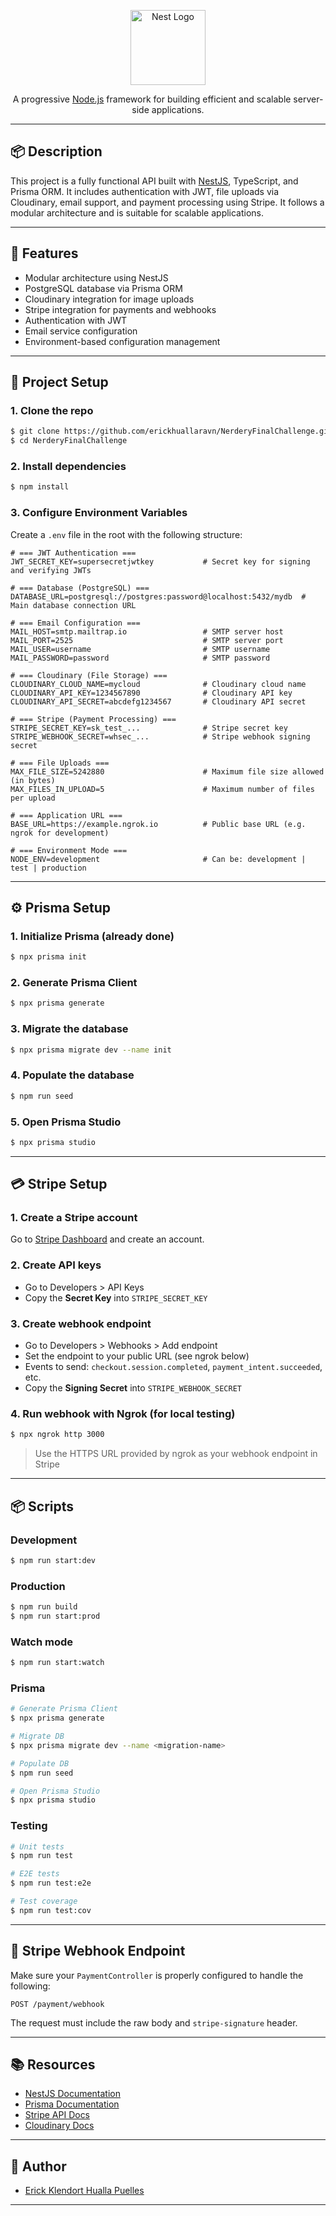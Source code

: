 <p align="center">
  <a href="http://nestjs.com/" target="blank"><img src="https://nestjs.com/img/logo-small.svg" width="120" alt="Nest Logo" /></a>
</p>

<p align="center">A progressive <a href="http://nodejs.org" target="_blank">Node.js</a> framework for building efficient and scalable server-side applications.</p>

---

## 📦 Description

This project is a fully functional API built with [NestJS](https://nestjs.com), TypeScript, and Prisma ORM. It includes authentication with JWT, file uploads via Cloudinary, email support, and payment processing using Stripe. It follows a modular architecture and is suitable for scalable applications.

---

## 🚀 Features

- Modular architecture using NestJS
- PostgreSQL database via Prisma ORM
- Cloudinary integration for image uploads
- Stripe integration for payments and webhooks
- Authentication with JWT
- Email service configuration
- Environment-based configuration management

---

## 🔧 Project Setup

### 1. Clone the repo

```bash
$ git clone https://github.com/erickhuallaravn/NerderyFinalChallenge.git
$ cd NerderyFinalChallenge
```

### 2. Install dependencies

```bash
$ npm install
```

### 3. Configure Environment Variables

Create a `.env` file in the root with the following structure:

```env
# === JWT Authentication ===
JWT_SECRET_KEY=supersecretjwtkey           # Secret key for signing and verifying JWTs

# === Database (PostgreSQL) ===
DATABASE_URL=postgresql://postgres:password@localhost:5432/mydb  # Main database connection URL

# === Email Configuration ===
MAIL_HOST=smtp.mailtrap.io                 # SMTP server host
MAIL_PORT=2525                             # SMTP server port
MAIL_USER=username                         # SMTP username
MAIL_PASSWORD=password                     # SMTP password

# === Cloudinary (File Storage) ===
CLOUDINARY_CLOUD_NAME=mycloud              # Cloudinary cloud name
CLOUDINARY_API_KEY=1234567890              # Cloudinary API key
CLOUDINARY_API_SECRET=abcdefg1234567       # Cloudinary API secret

# === Stripe (Payment Processing) ===
STRIPE_SECRET_KEY=sk_test_...              # Stripe secret key
STRIPE_WEBHOOK_SECRET=whsec_...            # Stripe webhook signing secret

# === File Uploads ===
MAX_FILE_SIZE=5242880                      # Maximum file size allowed (in bytes)
MAX_FILES_IN_UPLOAD=5                      # Maximum number of files per upload

# === Application URL ===
BASE_URL=https://example.ngrok.io          # Public base URL (e.g. ngrok for development)

# === Environment Mode ===
NODE_ENV=development                       # Can be: development | test | production
```

---

## ⚙️ Prisma Setup

### 1. Initialize Prisma (already done)

```bash
$ npx prisma init
```

### 2. Generate Prisma Client

```bash
$ npx prisma generate
```

### 3. Migrate the database

```bash
$ npx prisma migrate dev --name init
```

### 4. Populate the database

```bash
$ npm run seed
```

### 5. Open Prisma Studio

```bash
$ npx prisma studio
```

---

## 💳 Stripe Setup

### 1. Create a Stripe account

Go to [Stripe Dashboard](https://dashboard.stripe.com/) and create an account.

### 2. Create API keys

- Go to Developers > API Keys
- Copy the **Secret Key** into `STRIPE_SECRET_KEY`

### 3. Create webhook endpoint

- Go to Developers > Webhooks > Add endpoint
- Set the endpoint to your public URL (see ngrok below)
- Events to send: `checkout.session.completed`, `payment_intent.succeeded`, etc.
- Copy the **Signing Secret** into `STRIPE_WEBHOOK_SECRET`

### 4. Run webhook with Ngrok (for local testing)

```bash
$ npx ngrok http 3000
```

> Use the HTTPS URL provided by ngrok as your webhook endpoint in Stripe

---

## 📦 Scripts

### Development

```bash
$ npm run start:dev
```

### Production

```bash
$ npm run build
$ npm run start:prod
```

### Watch mode

```bash
$ npm run start:watch
```

### Prisma

```bash
# Generate Prisma Client
$ npx prisma generate

# Migrate DB
$ npx prisma migrate dev --name <migration-name>

# Populate DB
$ npm run seed

# Open Prisma Studio
$ npx prisma studio
```

### Testing

```bash
# Unit tests
$ npm run test

# E2E tests
$ npm run test:e2e

# Test coverage
$ npm run test:cov
```

---

## 📡 Stripe Webhook Endpoint

Make sure your `PaymentController` is properly configured to handle the following:

```
POST /payment/webhook
```

The request must include the raw body and `stripe-signature` header.

---

## 📚 Resources

- [NestJS Documentation](https://docs.nestjs.com)
- [Prisma Documentation](https://www.prisma.io/docs)
- [Stripe API Docs](https://stripe.com/docs/api)
- [Cloudinary Docs](https://cloudinary.com/documentation)

---

## 👤 Author

- [Erick Klendort Hualla Puelles](https://github.com/erickhuallaravn)

---

